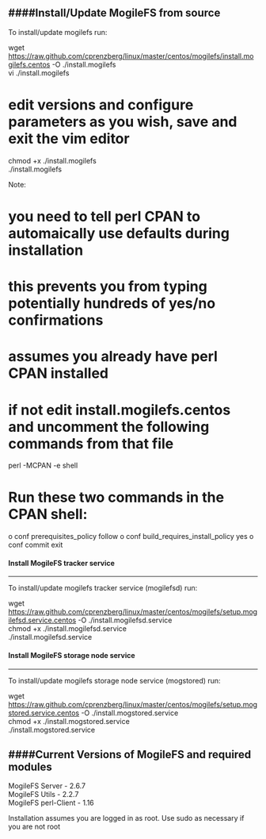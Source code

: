 ####Install/Update MogileFS from source
----------------------------------

To install/update mogilefs run:

  wget https://raw.github.com/cprenzberg/linux/master/centos/mogilefs/install.mogilefs.centos -O ./install.mogilefs  
  vi ./install.mogilefs     
  # edit versions and configure parameters as you wish, save and exit the vim editor   
  chmod +x ./install.mogilefs     
  ./install.mogilefs     
  
  
Note:
  # you need to tell perl CPAN to automaically use defaults during installation
  # this prevents you from typing potentially hundreds of yes/no confirmations
  # assumes you already have perl CPAN installed
  # if not edit install.mogilefs.centos and uncomment the following commands from that file
  
  perl -MCPAN -e shell
  # Run these two commands in the CPAN shell:

  o conf prerequisites_policy follow
  o conf build_requires_install_policy yes
  o conf commit
  exit
  
  
#### Install MogileFS tracker service 
----------------------------------------------

To install/update mogilefs tracker service (mogilefsd) run:

  wget https://raw.github.com/cprenzberg/linux/master/centos/mogilefs/setup.mogilefsd.service.centos -O ./install.mogilefsd.service   
  chmod +x ./install.mogilefsd.service  
  ./install.mogilefsd.service   
  
  
  
#### Install MogileFS storage node service 
--------------------------------------------------

To install/update mogilefs storage node service (mogstored) run:

  wget https://raw.github.com/cprenzberg/linux/master/centos/mogilefs/setup.mogstored.service.centos -O ./install.mogstored.service   
  chmod +x ./install.mogstored.service   
  ./install.mogstored.service   


####Current Versions of MogileFS and required modules
-----------------------------------------------

   MogileFS Server - 2.6.7    
   MogileFS Utils - 2.2.7    
   MogileFS perl-Client - 1.16    


Installation assumes you are logged in as root. Use sudo as necessary if you are not root
